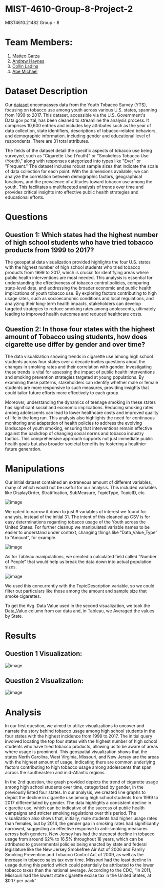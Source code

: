 # MIST-4610-Group-8-Project-2
MIST4610.21482 Group - 8

# Team Members:
1. [Matteo Garza](https://github.com/matteo101man)
2. [Andrew Haynes](https://github.com/AH171717)
3. [Collin Ladina](https://github.com/CollinLadina)
4. [Abe Michael](https://github.com/abemichael12)

# Dataset Description

Our [dataset](https://catalog.data.gov/dataset/youth-tobacco-survey-yts-data) encompasses data from the Youth Tobacco Survey (YTS), focusing on tobacco use among youth across various U.S. states, spanning from 1999 to 2017. This dataset, accessible via the U.S. Government's Data.gov portal, has been cleaned to streamline the analysis process. It comprises 10,600 entries and includes key attributes such as the year of data collection, state identifiers, descriptions of tobacco-related behaviors, and demographic information, including gender and educational level of respondents. There are 31 total attributes.

The fields of the dataset detail the specific aspects of tobacco use being surveyed, such as "Cigarette Use (Youth)" or "Smokeless Tobacco Use (Youth)," along with responses categorized into types like "Ever" or "Frequent." The dataset includes robust sample sizes that indicate the scale of data collection for each point. With the dimensions available, we can analyze the correlation between demographic factors, geographical locations, and the prevalence of attitudes toward tobacco use among the youth. This facilitates a multifaceted analysis of trends over time and provides critical insights into effective public health strategies and educational efforts.

# Questions

## Question 1: Which states had the highest number of high school students who have tried tobacco products from 1999 to 2017?

The geospatial data visualization provided highlights the four U.S. states with the highest number of high school students who tried tobacco products from 1999 to 2017, which is crucial for identifying areas where public health interventions are most needed. This analysis is essential for understanding the effectiveness of tobacco control policies, comparing state-level data, and addressing the broader economic and public health implications of youth tobacco use. By exploring factors contributing to high usage rates, such as socioeconomic conditions and local regulations, and analyzing their long-term health impacts, stakeholders can develop targeted strategies to reduce smoking rates among adolescents, ultimately leading to improved health outcomes and reduced healthcare costs.

## Question 2: In those four states with the highest amount of Tobacco using students, how does cigarette use differ by gender and over time? 

The data visualization showing trends in cigarette use among high school students across four states over a decade invites questions about the changes in smoking rates and their correlation with gender. Investigating these trends is vital for assessing the impact of public health interventions and smoking prevention strategies targeted at young populations. By examining these patterns, stakeholders can identify whether male or female students are more responsive to such measures, providing insights that could tailor future efforts more effectively to each group.

Moreover, understanding the dynamics of teenage smoking in these states has significant social and economic implications. Reducing smoking rates among adolescents can lead to lower healthcare costs and improved quality of life in the long run. This analysis also highlights the need for continuous monitoring and adaptation of health policies to address the evolving landscape of youth smoking, ensuring that interventions remain effective against the backdrop of changing social norms and tobacco industry tactics. This comprehensive approach supports not just immediate public health goals but also broader societal benefits by fostering a healthier future generation.

# Manipulations
Our initial dataset contained an extraneous amount of different variables, many of which would not be useful for our analysis. This included variables like DisplayOrder, Stratification, SubMeasure, TopicType, TopicID, etc.

![image](https://github.com/AH171717/MIST-4610-Group-8-Project-2/assets/128336029/5db25c77-2b44-46c8-9970-035dc15292e7)

We opted to narrow it down to just 9 variables of interest we found for analysis, instead of the initial 31. The intent of this cleaned up CSV is for easy determinations regarding tobacco usage of the Youth across the United States. For further cleanup we manipulated variable names to be easier to understand under context, changing things like “Data_Value_Type”  to “Amount”, for example. 

![image](https://github.com/AH171717/MIST-4610-Group-8-Project-2/assets/128336029/6e1aee8e-d7f3-4d74-a09e-3abbba53a180)

As for Tableau manipulations, we created a calculated field called “Number of People” that would help us break the data down into actual population sizes. 

![image](https://github.com/AH171717/MIST-4610-Group-8-Project-2/assets/128336029/cfb304d1-11ba-42e0-bd34-4d55c5479717)

We used this concurrently with the TopicDescription variable, so we could filter out particulars like those among the amount and sample size that smoke cigarettes.

To get the Avg. Data Value used in the second visualization, we took the Data_Value column from our data and, in Tableau, we Averaged the values by State.

# Results

## Question 1 Visualization:
![image](https://github.com/AH171717/MIST-4610-Group-8-Project-2/assets/163201574/0befac04-f165-476a-a35f-08d5bb27a125)


## Question 2 Visualization:
![image](https://github.com/AH171717/MIST-4610-Group-8-Project-2/assets/163201574/86225d22-e621-4b01-bdad-87f698f68290)


# Analysis
In our first question, we aimed to utilize visualizations to uncover and narrate the story behind tobacco usage among high school students in the four states with the highest incidence from 1999 to 2017. The initial query involved locating the top four states with the highest number of high school students who have tried tobacco products, allowing us to be aware of areas where usage is prominent. This geospatial visualization shows that the states North Carolina, West Virginia, Missouri, and New Jersey are the areas with the highest amount of usage, indicating there are common underlying factors contributing to high tobacco usage among adolescents that span across the southeastern and mid-Atlantic regions.

In the 2nd question, the graph provided depicts the trend of cigarette usage among high school students over time, categorized by gender, in the previously listed four states. In our analysis, we created line graphs to depict the decline in cigarette use among high school students from 1999 to 2017 differentiated by gender. The data highlights a consistent decline in cigarette use, which can be indicative of the success of public health campaigns and stricter smoking regulations over this period. The visualization also shows that, initially, male students had higher usage rates than females, but by 2014, the gender gap in smoking rates had significantly narrowed, suggesting an effective response to anti-smoking measures across both genders. New Jersey has had the steepest decline in tobacco usage from around 62% to 16.5% throughout 18 years, which can be attributed to governmental policies being enacted by state and federal legislature like the New Jersey Smokefree Air Act of 2006 and Family Smoking Prevention and Tobacco Control Act of 2009, as well as the increase in tobacco sales tax over time. Missouri had the least decline in usage during this period which could potentially be attributed to the lower tobacco taxes than the national average. According to the CDC, “In 2011, Missouri had the lowest state cigarette excise tax in the United States, at $0.17 per pack” 
